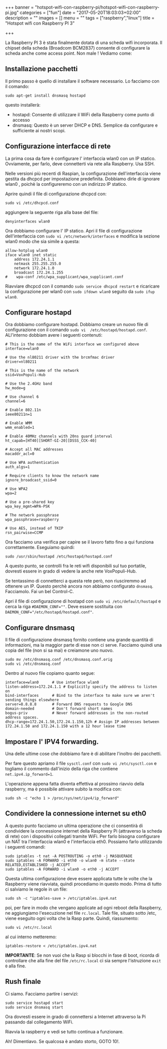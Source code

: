 +++
banner = "hotspot-wifi-con-raspberry-pi/hotspot-wifi-con-raspberry-pi.jpg"
categories = ["fun"]
date = "2017-05-20T18:03:03+02:00"
description = ""
images = []
menu = ""
tags = ["raspberry","linux"]
title = "Hotspot wifi con Raspberry PI 3"

+++

La Raspberry PI 3 è stata finalmente dotata di una scheda wifi incorporata. Il chipset della scheda (Broadcom BCM2837) consente di configurare la scheda anche come access point. Non male !
Vediamo come:

<!--more-->

##  Installazione pacchetti

Il primo passo è quello di installare il software necessario. Lo facciamo con il comando:

    sudo apt-get install dnsmasq hostapd

questo installerà:

* hostapd: Consente di utilizzare il WiFi della Raspberry come punto di accesso
* dnsmasq: Questo è un server DHCP e DNS. Semplice da configurare e sufficiente ai nostri scopi.

## Configurazione interfacce di rete

La prima cosa da fare è configurare l' interfaccia wlan0 con un IP statico.
Ovviamente, per farlo, deve connetterti via rete alla Raspberry.
Usa SSH.

Nelle versioni più recenti di Raspian, la configurazione dell'interfaccia viene gestita da dhcpcd per impostazione predefinita. Dobbiamo dirle di ignorare wlan0 , poichè la configureremo con un indirizzo IP statico.

Aprire quindi il file di configurazione dhcpcd con:

    sudo vi /etc/dhcpcd.conf

aggiungere la seguente riga alla base del file:

    denyinterfaces wlan0

Ora dobbiamo configurare l' IP statico.
Apri il file di configurazione dell'interfaccia con ``sudo vi /etc/network/interfaces`` e modifica la sezione wlan0 modo che sia simile a questa:

    allow-hotplug wlan0
    iface wlan0 inet static
        address 172.24.1.1
        netmask 255.255.255.0
        network 172.24.1.0
        broadcast 172.24.1.255
    #    wpa-conf /etc/wpa_supplicant/wpa_supplicant.conf

Riavviare dhcpcd con il comando ``sudo service dhcpcd restart`` e ricaricare la configurazione per wlan0 con ``sudo ifdown wlan0`` seguito da ``sudo ifup wlan0``.

## Configurare hostapd

Ora dobbiamo configurare hostapd.
Dobbiamo creare un nuovo file di configurazione con il comando ``sudo vi  /etc/hostapd/hostapd.conf``.
ALl'interno dobbiam avere i seguenti contenuti:

    # This is the name of the WiFi interface we configured above
    interface=wlan0

    # Use the nl80211 driver with the brcmfmac driver
    driver=nl80211

    # This is the name of the network
    ssid=VoxPopuli-Hub

    # Use the 2.4GHz band
    hw_mode=g

    # Use channel 6
    channel=6

    # Enable 802.11n
    ieee80211n=1

    # Enable WMM
    wmm_enabled=1

    # Enable 40MHz channels with 20ns guard interval
    ht_capab=[HT40][SHORT-GI-20][DSSS_CCK-40]

    # Accept all MAC addresses
    macaddr_acl=0

    # Use WPA authentication
    auth_algs=1

    # Require clients to know the network name
    ignore_broadcast_ssid=0

    # Use WPA2
    wpa=2

    # Use a pre-shared key
    wpa_key_mgmt=WPA-PSK

    # The network passphrase
    wpa_passphrase=raspberry

    # Use AES, instead of TKIP
    rsn_pairwise=CCMP

Ora facciamo una verifica per capire se il lavoro fatto fino a qui funziona correttamente.
Eseguiamo quindi:

    sudo /usr/sbin/hostapd /etc/hostapd/hostapd.conf

A questo punto, se controlli fra le reti wifi disponibili sul tuo portatile,  dovresti essere in grado di vedere la anche rete  VoxPopuli-Hub.

Se tentassimo di connetterci a questa rete però, non riusciremmo ad ottenere un IP. Questo perchè ancora non abbiamo configurato ``dnsmasq``.
Facciamolo. Fai un bel Control-C.

Apri il file di configurazione di hostapd con ``sudo vi /etc/default/hostapd`` e cerca la riga ``#DAEMON_CONF=""``. Deve essere sostituita con ``DAEMON_CONF="/etc/hostapd/hostapd.conf"``.

## Configurare dnsmasq

Il file di configurazione dnsmasq fornito contiene una grande quantità di informazioni, ma la maggior parte di esse non ci serve.
Facciamo quindi una copia del file (non si sa mai) e creiamone uno nuovo.

    sudo mv /etc/dnsmasq.conf /etc/dnsmasq.conf.orig
    sudo vi /etc/dnsmasq.conf

Dentro al nuovo file copiamo quanto segue:

    interface=wlan0      # Use interface wlan0
    listen-address=172.24.1.1 # Explicitly specify the address to listen on
    bind-interfaces      # Bind to the interface to make sure we aren't sending things elsewhere
    server=8.8.8.8       # Forward DNS requests to Google DNS
    domain-needed        # Don't forward short names
    bogus-priv           # Never forward addresses in the non-routed address spaces.
    dhcp-range=172.24.1.50,172.24.1.150,12h # Assign IP addresses between 172.24.1.50 and 172.24.1.150 with a 12 hour lease time

## Impostare l' IPV4 forwarding.

Una delle ultime cose che dobbiamo fare è di abilitare l'inoltro dei pacchetti.

Per fare questo apriamo il file ``sysctl.conf`` con ``sudo vi /etc/sysctl.con`` e togliamo il commento dall'inizio della riga che contiene ``net.ipv4.ip_forward=1``.

L'operazione appena fatta diventa effettiva al prossimo riavvio della raspberry, ma è possibile attivare subito la modifica con:

    sudo sh -c "echo 1 > /proc/sys/net/ipv4/ip_forward"

## Condividere la connessione internet su eth0

A questo punto facciamo un ultima operazione che ci consentirà di condividere la connessione internet della Raspberry Pi (attraverso la scheda di rete) con i dispositivi collegati tramite WiFi. Per farlo bisogna configurare un NAT tra l'interfaccia wlan0 e l'interfaccia eth0.
Possiamo farlo utilizzando i seguenti comandi:

    sudo iptables -t nat -A POSTROUTING -o eth0 -j MASQUERADE
    sudo iptables -A FORWARD -i eth0 -o wlan0 -m state --state RELATED,ESTABLISHED -j ACCEPT
    sudo iptables -A FORWARD -i wlan0 -o eth0 -j ACCEPT

Questa ultima configurazione deve essere applicata tutte le volte che la Raspberry viene riavviata, quindi procediamo in questo modo. Prima di tutto ci salviamo le regole in un file:

    sudo sh -c "iptables-save > /etc/iptables.ipv4.nat

poi, per fare in modo che vengano applicate ad ogni reboot della Raspberry, ne aggiungiamo l'esecuzione nel file ``rc.local``. Tale file, situato sotto /etc, viene eseguito ogni volta che la Rasp parte.
Quindi, riassumento:

    sudo vi /etc/rc.local

al cui interno metteremo:

    iptables-restore < /etc/iptables.ipv4.nat

**IMPORTANTE**: Se non vuoi che la Rasp si blocchi in fase di boot, ricorda di controllare che alla fine del file ``/etc/rc.local`` ci sia sempre l'istruzione ``exit 0`` alla fine.

## Rush finale

Ci siamo. Facciamo partire i servizi:

    sudo service hostapd start
    sudo service dnsmasq start

Ora dovresti essere in grado di connettersi a Internet attraverso la Pi passando dal collegamento WiFi.

Riavvia la raspberry e vedi se tutto continua a funzionare.

Ah! Dimentiavo. Se qualcosa è andato storto, GOTO 10!.

<!--

Riferimenti:

https://frillip.com/using-your-raspberry-pi-3-as-a-wifi-access-point-with-hostapd

-->
